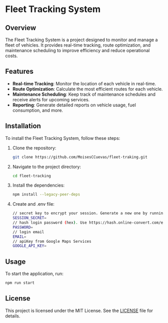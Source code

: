 # Fleet Tracking System

## Overview
The Fleet Tracking System is a project designed to monitor and manage a fleet of vehicles. It provides real-time tracking, route optimization, and maintenance scheduling to improve efficiency and reduce operational costs.

## Features
- **Real-time Tracking**: Monitor the location of each vehicle in real-time.
- **Route Optimization**: Calculate the most efficient routes for each vehicle.
- **Maintenance Scheduling**: Keep track of maintenance schedules and receive alerts for upcoming services.
- **Reporting**: Generate detailed reports on vehicle usage, fuel consumption, and more.

## Installation
To install the Fleet Tracking System, follow these steps:

1. Clone the repository:
    ```sh
    git clone https://github.com/MoisesCCuevas/fleet-traking.git
    ```
2. Navigate to the project directory:
    ```sh
    cd fleet-tracking
    ```
3. Install the dependencies:
    ```sh
    npm install --legacy-peer-deps
    ```
4. Create and .env file:
   ```sh
   // secret key to encrypt your session. Generate a new one by running `openssl rand -base64 32`
   SESSION_SECRET=
   // hash login password (hex). Use https://hash.online-convert.com/es/generador-sha256
   PASSWORD=
   // login email
   EMAIL=
   // apiKey from Google Maps Services
   GOOGLE_API_KEY=
   ```


## Usage
To start the application, run:
```sh
npm run start
```

## License
This project is licensed under the MIT License. See the [LICENSE](LICENSE) file for details.
